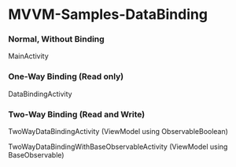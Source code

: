 # MVVM-Samples-DataBinding

### Normal, Without Binding
MainActivity

### One-Way Binding (Read only) 
DataBindingActivity 

### Two-Way Binding (Read and Write)
TwoWayDataBindingActivity (ViewModel using ObservableBoolean)

TwoWayDataBindingWithBaseObservableActivity (ViewModel using BaseObservable)
